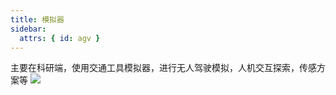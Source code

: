 ```yaml
---
title: 模拟器
sidebar:
  attrs: { id: agv }
---
```

主要在科研端，使用交通工具模拟器，进行无人驾驶模拟，人机交互探索，传感方案等
![](https://nexmaker-profabx.oss-cn-hangzhou.aliyuncs.com/img/WX20250222-224811.png)